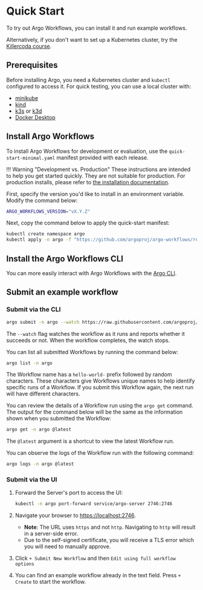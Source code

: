 # Quick Start

To try out Argo Workflows, you can install it and run example workflows.

Alternatively, if you don't want to set up a Kubernetes cluster, try the [Killercoda course](training.md#hands-on).

## Prerequisites

Before installing Argo, you need a Kubernetes cluster and `kubectl` configured to access it.
For quick testing, you can use a local cluster with:

* [minikube](https://minikube.sigs.k8s.io/docs/)
* [kind](https://kind.sigs.k8s.io/)
* [k3s](https://k3s.io/) or [k3d](https://k3d.io/)
* [Docker Desktop](https://www.docker.com/products/docker-desktop/)

## Install Argo Workflows

To install Argo Workflows for development or evaluation, use the
`quick-start-minimal.yaml` manifest provided with each release.

!!! Warning "Development vs. Production"
    These instructions are intended to help you get started quickly. They are not suitable for production.
    For production installs, please refer to [the installation documentation](installation.md).

First, specify the version you'd like to install in an environment variable. Modify the
command below:

```bash
ARGO_WORKFLOWS_VERSION="vX.Y.Z"
```

Next, copy the command below to apply the quick-start manifest:

```bash
kubectl create namespace argo
kubectl apply -n argo -f "https://github.com/argoproj/argo-workflows/releases/download/${ARGO_WORKFLOWS_VERSION}/quick-start-minimal.yaml"
```

## Install the Argo Workflows CLI

You can more easily interact with Argo Workflows with the [Argo CLI](walk-through/argo-cli.md).

## Submit an example workflow

### Submit via the CLI

```bash
argo submit -n argo --watch https://raw.githubusercontent.com/argoproj/argo-workflows/main/examples/hello-world.yaml
```

The `--watch` flag watches the workflow as it runs and reports whether it succeeds or not.
When the workflow completes, the watch stops.

You can list all submitted Workflows by running the command below:

```bash
argo list -n argo
```

The Workflow name has a `hello-world-` prefix followed by random characters.
These characters give Workflows unique names to help identify specific runs of a Workflow.
If you submit this Workflow again, the next run will have different characters.

You can review the details of a Workflow run using the `argo get` command.
The output for the command below will be the same as the information shown when you submitted the Workflow:

```bash
argo get -n argo @latest
```

The `@latest` argument is a shortcut to view the latest Workflow run.

You can observe the logs of the Workflow run with the following command:

```bash
argo logs -n argo @latest
```

### Submit via the UI

1. Forward the Server's port to access the UI:

    ```bash
    kubectl -n argo port-forward service/argo-server 2746:2746
    ```

1. Navigate your browser to <https://localhost:2746>.
    * **Note**: The URL uses `https` and not `http`. Navigating to `http` will result in a server-side error.
    * Due to the self-signed certificate, you will receive a TLS error which you will need to manually approve.
1. Click `+ Submit New Workflow` and then `Edit using full workflow options`
1. You can find an example workflow already in the text field. Press `+ Create` to start the workflow.
